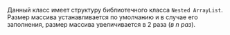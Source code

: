 Данный класс имеет структуру библиотечного класса `Nested ArrayList`. Размер массива устанавливается по умолчанию и в
случае его заполнения, размер массива увеличивается в 2 раза (*в n раз*).